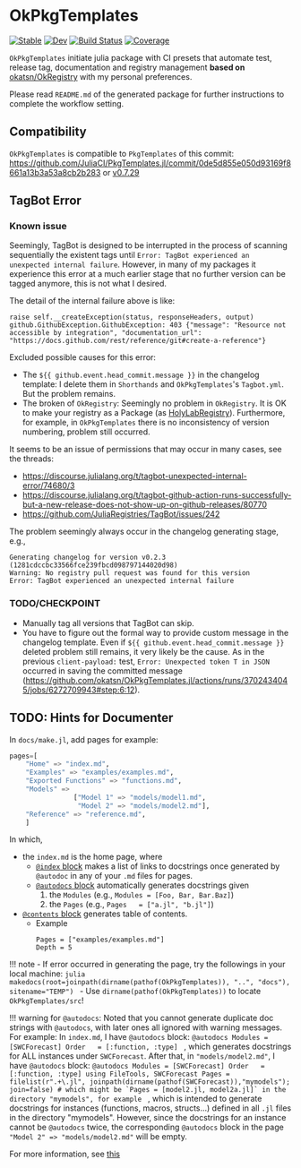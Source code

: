 # OkPkgTemplates

[![Stable](https://img.shields.io/badge/docs-stable-blue.svg)](https://okatsn.github.io/OkPkgTemplates.jl/stable/)
[![Dev](https://img.shields.io/badge/docs-dev-blue.svg)](https://okatsn.github.io/OkPkgTemplates.jl/dev/)
[![Build Status](https://github.com/okatsn/OkPkgTemplates.jl/actions/workflows/CI.yml/badge.svg?branch=main)](https://github.com/okatsn/OkPkgTemplates.jl/actions/workflows/CI.yml?query=branch%3Amain)
[![Coverage](https://codecov.io/gh/okatsn/OkPkgTemplates.jl/branch/main/graph/badge.svg)](https://codecov.io/gh/okatsn/OkPkgTemplates.jl)

`OkPkgTemplates` initiate julia package with CI presets that automate test, release tag, documentation and registry management **based on** [okatsn/OkRegistry](https://github.com/okatsn/OkRegistry) with my personal preferences.

Please read `README.md` of the generated package for further instructions to complete the workflow setting.


## Compatibility
`OkPkgTemplates` is compatible to `PkgTemplates` of this commit: https://github.com/JuliaCI/PkgTemplates.jl/commit/0de5d855e050d93169f8661a13b3a53a8cb2b283 or [v0.7.29](https://github.com/JuliaCI/PkgTemplates.jl/releases/tag/v0.7.29)


## TagBot Error
### Known issue
Seemingly, TagBot is designed to be interrupted in the process of scanning sequentially the existent tags until `Error: TagBot experienced an unexpected internal failure`.
However, in many of my packages it experience this error at a much earlier stage that no further version can be tagged anymore, this is not what I desired.

The detail of the internal failure above is like:
```
raise self.__createException(status, responseHeaders, output)
github.GithubException.GithubException: 403 {"message": "Resource not accessible by integration", "documentation_url": "https://docs.github.com/rest/reference/git#create-a-reference"}
```

Excluded possible causes for this error:
- The `${{ github.event.head_commit.message }}` in the changelog template: I delete them in `Shorthands` and `OkPkgTemplates`'s `Tagbot.yml`. But the problem remains.
- The broken of `OkRegistry`: Seemingly no problem in `OkRegistry`. It is OK to make your registry as a Package (as [HolyLabRegistry](https://github.com/HolyLab/HolyLabRegistry)). Furthermore, for example, in `OkPkgTemplates` there is no inconsistency of version numbering, problem still occurred.

It seems to be an issue of permissions that may occur in many cases, see the threads:
- https://discourse.julialang.org/t/tagbot-unexpected-internal-error/74680/3
- https://discourse.julialang.org/t/tagbot-github-action-runs-successfully-but-a-new-release-does-not-show-up-on-github-releases/80770
- https://github.com/JuliaRegistries/TagBot/issues/242

The problem seemingly always occur in the changelog generating stage, e.g., 
```
Generating changelog for version v0.2.3 (1281cdccbc33566fce239fbcd098797144020d98)
Warning: No registry pull request was found for this version
Error: TagBot experienced an unexpected internal failure
```

### TODO/CHECKPOINT

- Manually tag all versions that TagBot can skip.
- You have to figure out the formal way to provide custom message in the changelog template. Even if `${{ github.event.head_commit.message }}` deleted problem still remains, it very likely be the cause. As in the previous `client-payload:` test, `Error: Unexpected token T in JSON` occurred in saving the committed message (https://github.com/okatsn/OkPkgTemplates.jl/actions/runs/3702434045/jobs/6272709943#step:6:12).


## TODO: Hints for Documenter

In `docs/make.jl`, add pages for example:
```julia
pages=[
    "Home" => "index.md",
    "Examples" => "examples/examples.md",
    "Exported Functions" => "functions.md",
    "Models" =>
                ["Model 1" => "models/model1.md",
                 "Model 2" => "models/model2.md"],
    "Reference" => "reference.md",
    ]
```

In which,
- the `index.md` is the home page, where
    - [`@index` block](https://documenter.juliadocs.org/stable/man/syntax/#@index-block) makes a list of links to docstrings once generated by `@autodoc` in any of your `.md` files for pages.
    - [`@autodocs` block](https://documenter.juliadocs.org/stable/man/syntax/#@autodocs-block) automatically generates docstrings given
        1. the `Modules` (e.g., `Modules = [Foo, Bar, Bar.Baz]`)
        2. the `Pages` (e.g., `Pages   = ["a.jl", "b.jl"]`)
- [`@contents` block](https://documenter.juliadocs.org/stable/man/syntax/#@contents-block) generates table of contents.
    - Example
      ```@contents
      Pages = ["examples/examples.md"]
      Depth = 5
      ```

!!! note
    - If error occurred in generating the page, try the followings in your local machine:
    ```julia
    makedocs(root=joinpath(dirname(pathof(OkPkgTemplates)), "..", "docs"), sitename="TEMP")
    ```
    - Use `dirname(pathof(OkPkgTemplates))` to locate `OkPkgTemplates/src`!

!!! warning for  `@autodocs`:
    Noted that you cannot generate duplicate doc strings with `@autodocs`, with later ones all ignored with warning messages. For example:
    In `index.md`, I have `@autodocs` block:
    ```@autodocs
    Modules = [SWCForecast]
    Order   = [:function, :type]
    ```
    , which generates docstrings for ALL instances under `SWCForecast`.
    After that, in `"models/model2.md"`, I have `@autodocs` block:
    ```@autodocs
    Modules = [SWCForecast]
    Order   = [:function, :type]
    using FileTools, SWCForecast
    Pages = filelist(r".+\.jl", joinpath(dirname(pathof(SWCForecast)),"mymodels"); join=false)
    # which might be `Pages = [model2.jl, model2a.jl]` in the directory "mymodels", for example
    ```
    , which is intended to generate docstrings for instances (functions, macros, structs...) defined in all `.jl` files in the directory "mymodels".
    However, since the docstrings for an instance cannot be `@autodocs` twice, the corresponding `@autodocs` block in the page `"Model 2" => "models/model2.md"` will be empty.

For more information, see [this](https://documenter.juliadocs.org/stable/man/guide/#Adding-Some-Docstrings)
